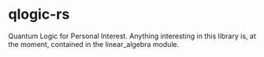 # qlogic-rs
Quantum Logic for Personal Interest. Anything interesting in this library is, at the moment, contained in the linear_algebra module.